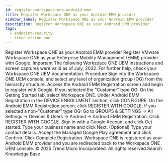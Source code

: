 ```yaml
---
id: register-workspace-one-android-emm
title: Register Workspace ONE as your Android EMM provider
sidebar_label: Register Workspace ONE as your Android EMM provider
description: Register Workspace ONE as your Android EMM provider
tags:
  - endpoint-security
  - trend-vision-one
---
```


 Register Workspace ONE as your Android EMM provider Register VMware Workspace ONE as your Enterprise Mobility Management (EMM) provider with Google. Important The following Workspace ONE UEM instructions and screen captures were valid as of July, 2022. For further help, check your Workspace ONE UEM documentation. Procedure Sign into the Workspace ONE UEM console, and select any level of organization group (OG) from the hierarchy structure. Access the Android EMM Registration screen and begin to register with Google. If you selected the "Customer" type OG: On the Getting Started tab, select Workspace ONE. Under Android EMM Registration in the DEVICE ENROLLMENT section, click CONFIGURE. On the Android EMM Registration screen, click REGISTER WITH GOOGLE. If you selected a non-"Customer" type OG: Go to GROUPS & SETTINGS → All Settings → Devices & Users → Android → Android EMM Registration. Click REGISTER WITH GOOGLE. Sign in with a Google Account and click Get started. Type your business name and click Next. (Optional) Type your contact details. Accept the Managed Google Play agreement and click Confirm. Click Complete Registration. Workspace ONE is registered as your Android EMM provider and you are redirected back to the Workspace ONE UEM console. © 2025 Trend Micro Incorporated. All rights reserved.Search Knowledge Base